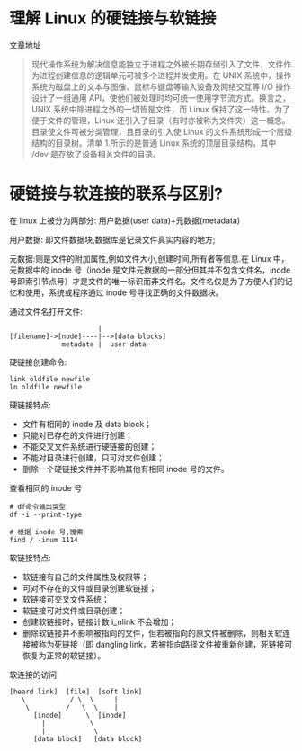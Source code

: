 理解 Linux 的硬链接与软链接
====

[文章地址](https://www.ibm.com/developerworks/cn/linux/l-cn-hardandsymb-links/index.html)


> 现代操作系统为解决信息能独立于进程之外被长期存储引入了文件，文件作为进程创建信息的逻辑单元可被多个进程并发使用。在 UNIX 系统中，操作系统为磁盘上的文本与图像、鼠标与键盘等输入设备及网络交互等 I/O 操作设计了一组通用 API，使他们被处理时均可统一使用字节流方式。换言之，UNIX 系统中除进程之外的一切皆是文件，而 Linux 保持了这一特性。为了便于文件的管理，Linux 还引入了目录（有时亦被称为文件夹）这一概念。目录使文件可被分类管理，且目录的引入使 Linux 的文件系统形成一个层级结构的目录树。清单 1.所示的是普通 Linux 系统的顶层目录结构，其中 /dev 是存放了设备相关文件的目录。


硬链接与软连接的联系与区别?
===

在 linux 上被分为两部分: 用户数据(user  data)+元数据(metadata)

用户数据: 即文件数据块,数据库是记录文件真实内容的地方;

元数据:则是文件的附加属性,例如文件大小,创建时间,所有者等信息.在 Linux 中，元数据中的 inode 号（inode 是文件元数据的一部分但其并不包含文件名，inode 号即索引节点号）才是文件的唯一标识而非文件名。文件名仅是为了方便人们的记忆和使用，系统或程序通过 inode 号寻找正确的文件数据块。


通过文件名打开文件:

``` 
                      |
[filename]->[node]----|-->[data blocks]
             metadata |  user data         
```

硬链接创建命令:

```
link oldfile newfile
ln oldfile newfile
```

硬链接特点: 

* 文件有相同的 inode 及 data block；
* 只能对已存在的文件进行创建；
* 不能交叉文件系统进行硬链接的创建；
* 不能对目录进行创建，只可对文件创建；
* 删除一个硬链接文件并不影响其他有相同 inode 号的文件。


查看相同的 inode 号

```
# df命令输出类型
df -i --print-type

# 根据 inode 号,搜索
find / -inum 1114 
```

软链接特点:

* 软链接有自己的文件属性及权限等；
* 可对不存在的文件或目录创建软链接；
* 软链接可交叉文件系统；
* 软链接可对文件或目录创建；
* 创建软链接时，链接计数 i_nlink 不会增加；
* 删除软链接并不影响被指向的文件，但若被指向的原文件被删除，则相关软连接被称为死链接（即 dangling link，若被指向路径文件被重新创建，死链接可恢复为正常的软链接）。



软连接的访问
```
[heard link]  [file]  [soft link]
   \           / \  \     |
    \         /   \  \    |
      [inode]      \  [inode]
        |           \
        |            \
      [data block]   [data block]
```



